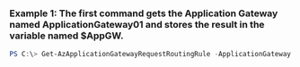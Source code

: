 ### Example 1: The first command gets the Application Gateway named ApplicationGateway01 and stores the result in the variable named $AppGW.
```powershell
PS C:\> Get-AzApplicationGatewayRequestRoutingRule -ApplicationGateway $AppGW -Name cert01
```

